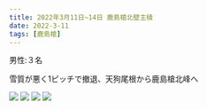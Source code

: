 ```yaml
---
title: 2022年3月11日~14日 鹿島槍北壁主稜
date: 2022-3-11
tags: [鹿島槍]
---
```



男性:３名

雪質が悪く1ピッチで撤退、天狗尾根から鹿島槍北峰へ

![](/2022/03/11/20220311/1.jpg)
![](/2022/03/11/20220311/2.jpg)
![](/2022/03/11/20220311/3.jpg)
![](/2022/03/11/20220311/4.jpg)
